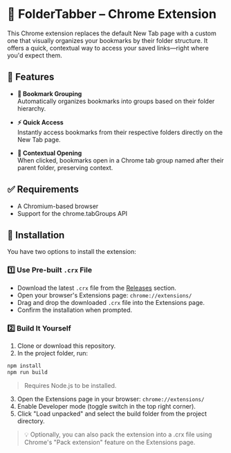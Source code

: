 # 📁 FolderTabber – Chrome Extension
This Chrome extension replaces the default New Tab page with a custom one that visually organizes your bookmarks by their folder structure. It offers a quick, contextual way to access your saved links—right where you'd expect them.

## 🚀 Features

- **📂 Bookmark Grouping**  
  Automatically organizes bookmarks into groups based on their folder hierarchy.

- **⚡ Quick Access**  
  Instantly access bookmarks from their respective folders directly on the New Tab page.

- **🧠 Contextual Opening**  
  When clicked, bookmarks open in a Chrome tab group named after their parent folder, preserving context.

## ✅ Requirements
* A Chromium-based browser
* Support for the chrome.tabGroups API

## 🔧 Installation

You have two options to install the extension:

### 1️⃣ Use Pre-built `.crx` File

- Download the latest `.crx` file from the [Releases](https://github.com/your-username/your-repo/releases) section.
- Open your browser's Extensions page: `chrome://extensions/`
- Drag and drop the downloaded `.crx` file into the Extensions page.
- Confirm the installation when prompted.

### 2️⃣ Build It Yourself

1. Clone or download this repository.
2. In the project folder, run:
```bash
npm install
npm run build
```
> Requires Node.js to be installed.

3. Open the Extensions page in your browser: `chrome://extensions/`
4. Enable Developer mode (toggle switch in the top right corner).
5. Click "Load unpacked" and select the build folder from the project directory.

>💡 Optionally, you can also pack the extension into a .crx file using Chrome's "Pack extension" feature on the Extensions page.